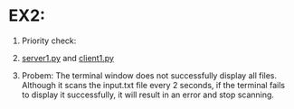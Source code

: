 # EX2:

1. Priority check:
2. [server1.py](https://github.com/tranlynhathao/socket_python/blob/master/ex2/ser/server1.py) and [client1.py](https://github.com/tranlynhathao/socket_python/blob/master/ex2/cli/client1.py)

3. Probem: The terminal window does not successfully display all files. Although it scans the input.txt file every 2 seconds, if the terminal fails to display it successfully, it will result in an error and stop scanning.

